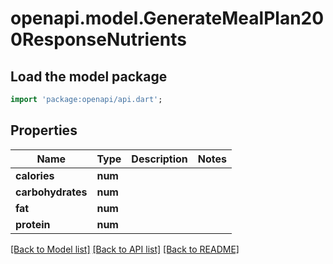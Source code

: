 # openapi.model.GenerateMealPlan200ResponseNutrients

## Load the model package
```dart
import 'package:openapi/api.dart';
```

## Properties
Name | Type | Description | Notes
------------ | ------------- | ------------- | -------------
**calories** | **num** |  | 
**carbohydrates** | **num** |  | 
**fat** | **num** |  | 
**protein** | **num** |  | 

[[Back to Model list]](../README.md#documentation-for-models) [[Back to API list]](../README.md#documentation-for-api-endpoints) [[Back to README]](../README.md)


